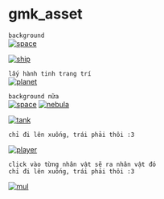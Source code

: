 # gmk_asset

```background```  
[![space](../khongphaicainay/topdown/space.png) ](https://ansimuz.itch.io/space-background)  
 
[![ship](../khongphaicainay/topdown/ship.png)](https://ansimuz.itch.io/spaceship-shooter-environment)  

```lấy hành tinh trang trí```  
[![planet](../khongphaicainay/topdown/planet.png)](https://helianthus-games.itch.io/pixel-art-planets) 

```background nữa```  
[![space](../khongphaicainay/topdown/space2.png)](https://vectorpixelstar.itch.io/space)
[![nebula](../khongphaicainay/topdown/nebula.png) ](https://v-ktor.itch.io/nebula-background-images)  

[![tank](../khongphaicainay/topdown/tank.png)](https://ragewortt.itch.io/top-down-sci-fi-tanks)  

```
chỉ đi lên xuống, trái phải thôi :3
```  
[![player](../khongphaicainay/topdown/player.png)](https://aztrakatze.itch.io/top-down-character-pack-4-directions)  

```
click vào từng nhân vật sẽ ra nhân vật đó
chỉ đi lên xuống, trái phải thôi :3
```  
[![mul](../khongphaicainay/topdown/mul.png)](http://untamed.wild-refuge.net/rmxpresources.php?characters)  
